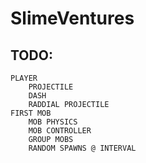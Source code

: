 # SlimeVentures
## TODO: 
	
	PLAYER
		PROJECTILE
		DASH
		RADDIAL PROJECTILE
	FIRST MOB
		MOB PHYSICS
		MOB CONTROLLER
		GROUP MOBS
		RANDOM SPAWNS @ INTERVAL	
